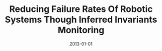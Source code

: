 ---
title: "Reducing Failure Rates Of Robotic Systems Though Inferred Invariants Monitoring"
date: 2013-01-01
venue: "2013 IEEE/RSJ International Conference on Intelligent Robots and Systems, Tokyo, Japan, November 3-7, 2013"
paperurl: https://doi.org/10.1109/IROS.2013.6696608
authors: "Hengle Jiang, Sebastian G Elbaum and Carrick Detweiler"
awards: ""
---